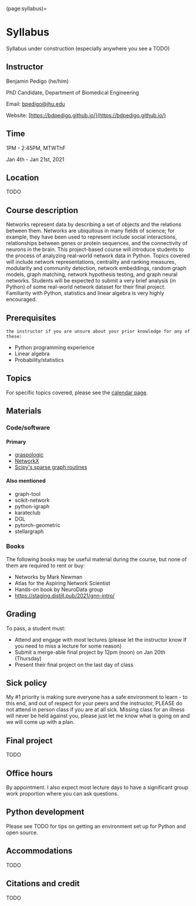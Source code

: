 (page:syllabus)=
# Syllabus
Syllabus under construction (especially anywhere you see a TODO)

## Instructor
Benjamin Pedigo (he/him)

PhD Candidate, Department of Biomedical Engineering

Email: [bpedigo@jhu.edu](mailto:bpedigo@jhu.edu)

Website: [https://bdpedigo.github.io/](https://bdpedigo.github.io/)

## Time
1PM - 2:45PM, MTWThF

Jan 4th - Jan 21st, 2021

## Location
TODO

## Course description
Networks represent data by describing a set of objects and the relations between them. Networks are ubiquitous in many fields of science; for example, they have been used to represent include social interactions, relationships between genes or protein sequences, and the connectivity of neurons in the brain. This project-based course will introduce students to the process of analyzing real-world network data in Python. Topics covered will include network representations, centrality and ranking measures, modularity and community detection, network embeddings, random graph models, graph matching, network hypothesis testing, and graph neural networks. Students will be expected to submit a very brief analysis (in Python) of some real-world network dataset for their final project. Familiarity with Python, statistics and linear algebra is very highly encouraged.

## Prerequisites
```{danger} The following prerequisites are highly recommended to take this course. Please talk to 
the instructor if you are unsure about your prior knowledge for any of these:
```
- Python programming experience 
- Linear algebra 
- Probability/statistics

## Topics
For specific topics covered, please see the [calendar page](page:calendar).

## Materials
### Code/software
#### Primary
- [graspologic](https://graspologic.readthedocs.io/en/latest/)
- [NetworkX](https://networkx.org/)
- [Scipy's sparse graph routines](https://docs.scipy.org/doc/scipy/reference/sparse.csgraph.html)

#### Also mentioned 
- graph-tool
- scikit-network
- python-igraph
- karateclub
- DGL
- pytorch-geometric
- stellargraph

### Books
The following books may be useful material during the course, but none of them are
required to rent or buy:
- Networks by Mark Newman
- Atlas for the Aspiring Network Scientist
- Hands-on book by NeuroData group
- https://staging.distill.pub/2021/gnn-intro/

## Grading
To pass, a student must: 
- Attend and engage with most lectures (please let the instructor know if you need to miss a lecture for some reason)
- Submit a merge-able final project by 12pm (noon) on Jan 20th (Thursday)
- Present their final project on the last day of class

## Sick policy
My #1 priority is making sure everyone has a safe environment to learn - to this end, and out of respect
for your peers and the instructor, PLEASE do not attend in person class if you are at all sick. 
Missing class for an illness will never be held against you, please just let me know what
is going on and we will come up with a plan. 

## Final project
TODO

## Office hours
By appointment. I also expect most lecture days to have a significant group work proportion
where you can ask questions.

## Python development
Please see TODO for tips on getting an environment set up for Python and open source.

## Accommodations
TODO

## Citations and credit
TODO
